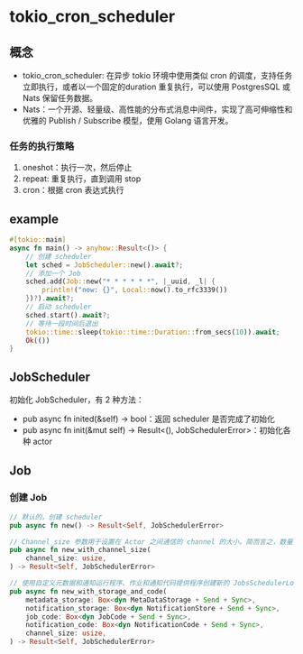 # tokio_cron_scheduler

## 概念

- tokio_cron_scheduler: 在异步 tokio 环境中使用类似 cron 的调度，支持任务立即执行，或者以一个固定的duration 重复执行，可以使用
  PostgresSQL 或 Nats 保留任务数据。
- Nats：一个开源、轻量级、高性能的分布式消息中间件，实现了高可伸缩性和优雅的 Publish / Subscribe 模型，使用 Golang 语言开发。

### 任务的执行策略

1. oneshot：执行一次，然后停止
2. repeat: 重复执行，直到调用 stop
3. cron：根据 cron 表达式执行

## example

```rust
#[tokio::main]
async fn main() -> anyhow::Result<()> {
    // 创建 scheduler
    let sched = JobScheduler::new().await?;
    // 添加一个 Job
    sched.add(Job::new("* * * * * *", |_uuid, _l| {
        println!("now: {}", Local::now().to_rfc3339())
    })?).await?;
    // 启动 scheduler
    sched.start().await?;
    // 等待一段时间后退出
    tokio::time::sleep(tokio::time::Duration::from_secs(10)).await;
    Ok(())
}
```

## JobScheduler

初始化 JobScheduler，有 2 种方法：

- pub async fn inited(&self) -> bool：返回 scheduler 是否完成了初始化
- pub async fn init(&mut self) -> Result<(), JobSchedulerError>：初始化各种 actor

## Job

### 创建 Job

```rust
// 默认的，创建 scheduler
pub async fn new() -> Result<Self, JobSchedulerError>

// Channel_size 参数用于设置在 Actor 之间通信的 channel 的大小。简而言之，数量会影响发送者被阻止之前可以缓冲的消息数量。当发送者被阻止时，处理就会滞后。
pub async fn new_with_channel_size(
    channel_size: usize,
) -> Result<Self, JobSchedulerError>

// 使用自定义元数据和通知运行程序、作业和通知代码提供程序创建新的 JobsSchedulerLocked
pub async fn new_with_storage_and_code(
    metadata_storage: Box<dyn MetaDataStorage + Send + Sync>,
    notification_storage: Box<dyn NotificationStore + Send + Sync>,
    job_code: Box<dyn JobCode + Send + Sync>,
    notification_code: Box<dyn NotificationCode + Send + Sync>,
    channel_size: usize,
) -> Result<Self, JobSchedulerError>
```
